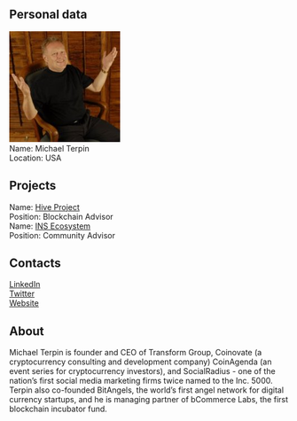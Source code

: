 ## Personal data
![ photo](photo/michael_terpin.jpg)  
Name: Michael Terpin  
Location: USA
## Projects 
Name: [Hive Project](../projects/hive.md)  
Position: Blockchain Advisor   
Name: [INS Ecosystem](../projects/ins_ecosystem.md)  
Position: Community Advisor   
## Contacts
[LinkedIn](https://www.linkedin.com/in/michaelterpin/?ppe=1)   
[Twitter](https://twitter.com/michaelterpin)  
[Website](http://www.transform.pr/)
## About
Michael Terpin is founder and CEO of Transform Group, Coinovate (a cryptocurrency consulting and development company) CoinAgenda (an event series for cryptocurrency investors), and SocialRadius - one of the nation’s first social media marketing firms twice named to the Inc. 5000. Terpin also co-founded BitAngels, the world’s first angel network for digital currency startups, and he is managing partner of bCommerce Labs, the first blockchain incubator fund.
